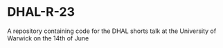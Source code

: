 # DHAL-R-23
A repository containing code for the DHAL shorts talk at the University of Warwick on the 14th of June
